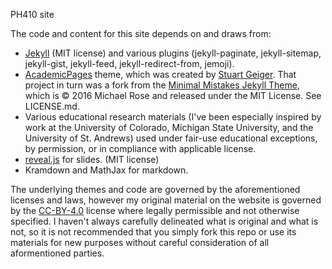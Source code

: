 PH410 site


The code and content for this site depends on and draws from:
* [Jekyll](https://jekyllrb.com/) (MIT license) and various plugins (jekyll-paginate, jekyll-sitemap, jekyll-gist, jekyll-feed, jekyll-redirect-from, jemoji).
* [AcademicPages](https://github.com/academicpages/academicpages.github.io) theme, which was created by [Stuart Geiger](https://github.com/staeiou). That project in turn was a fork from the [Minimal Mistakes Jekyll Theme](https://mmistakes.github.io/minimal-mistakes/), which is © 2016 Michael Rose and released under the MIT License. See LICENSE.md.
* Various educational research materials (I've been especially inspired by work at the University of Colorado, Michigan State University, and the University of St. Andrews) used under fair-use educational exceptions, by permission, or in compliance with applicable license.
* [reveal.js](https://revealjs.com) for slides. (MIT license)
* Kramdown and MathJax for markdown.


The underlying themes and code are governed by the aforementioned licenses and laws, however my original material on the website is governed by the [CC-BY-4.0](https://creativecommons.org/licenses/by/4.0/) license where legally permissible and not otherwise specified. I haven't always carefully delineated what is original and what is not, so it is not recommended that you simply fork this repo or use its materials for new purposes without careful consideration of all aformentioned parties.
